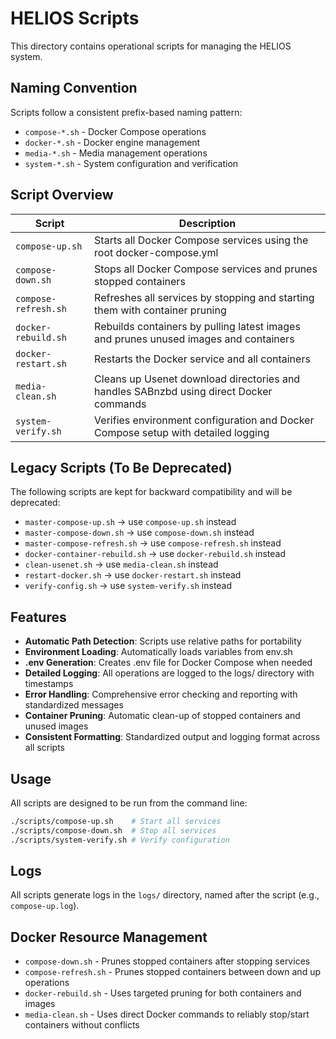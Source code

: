 # HELIOS Scripts

This directory contains operational scripts for managing the HELIOS system.

## Naming Convention

Scripts follow a consistent prefix-based naming pattern:

- `compose-*.sh` - Docker Compose operations
- `docker-*.sh` - Docker engine management
- `media-*.sh` - Media management operations
- `system-*.sh` - System configuration and verification

## Script Overview

| Script | Description |
|--------|-------------|
| `compose-up.sh` | Starts all Docker Compose services using the root docker-compose.yml |
| `compose-down.sh` | Stops all Docker Compose services and prunes stopped containers |
| `compose-refresh.sh` | Refreshes all services by stopping and starting them with container pruning |
| `docker-rebuild.sh` | Rebuilds containers by pulling latest images and prunes unused images and containers |
| `docker-restart.sh` | Restarts the Docker service and all containers |
| `media-clean.sh` | Cleans up Usenet download directories and handles SABnzbd using direct Docker commands |
| `system-verify.sh` | Verifies environment configuration and Docker Compose setup with detailed logging |

## Legacy Scripts (To Be Deprecated)

The following scripts are kept for backward compatibility and will be deprecated:

- `master-compose-up.sh` → use `compose-up.sh` instead
- `master-compose-down.sh` → use `compose-down.sh` instead
- `master-compose-refresh.sh` → use `compose-refresh.sh` instead
- `docker-container-rebuild.sh` → use `docker-rebuild.sh` instead
- `clean-usenet.sh` → use `media-clean.sh` instead
- `restart-docker.sh` → use `docker-restart.sh` instead
- `verify-config.sh` → use `system-verify.sh` instead

## Features

- **Automatic Path Detection**: Scripts use relative paths for portability
- **Environment Loading**: Automatically loads variables from env.sh
- **.env Generation**: Creates .env file for Docker Compose when needed
- **Detailed Logging**: All operations are logged to the logs/ directory with timestamps
- **Error Handling**: Comprehensive error checking and reporting with standardized messages
- **Container Pruning**: Automatic clean-up of stopped containers and unused images
- **Consistent Formatting**: Standardized output and logging format across all scripts

## Usage

All scripts are designed to be run from the command line:

```bash
./scripts/compose-up.sh    # Start all services
./scripts/compose-down.sh  # Stop all services
./scripts/system-verify.sh # Verify configuration
```

## Logs

All scripts generate logs in the `logs/` directory, named after the script (e.g., `compose-up.log`).

## Docker Resource Management

- `compose-down.sh` - Prunes stopped containers after stopping services
- `compose-refresh.sh` - Prunes stopped containers between down and up operations
- `docker-rebuild.sh` - Uses targeted pruning for both containers and images
- `media-clean.sh` - Uses direct Docker commands to reliably stop/start containers without conflicts